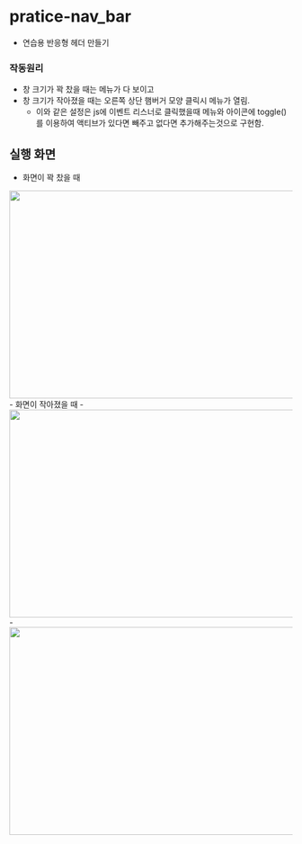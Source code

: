 # pratice-nav_bar
- 연습용 반응형 헤더 만들기

### 작동원리 

- 창 크기가 꽉 찼을 때는 메뉴가 다 보이고
- 창 크기가 작아졌을 때는 오른쪽 상단 햄버거 모양 클릭시 메뉴가 열림.
  - 이와 같은 설정은 js에 이벤트 리스너로 클릭했을때 메뉴와 아이콘에 toggle() 를 이용하여 액티브가 있다면 빼주고 없다면 추가해주는것으로 구현함.

## 실행 화면

- 화면이 꽉 찼을 때
<img src="https://user-images.githubusercontent.com/81172451/148514047-99901ab9-1ce9-4f24-bd51-16900564ea2c.png" width="700" height="370">
- 화면이 작아졌을 때
- <img src="https://user-images.githubusercontent.com/81172451/148514047-99901ab9-1ce9-4f24-bd51-16900564ea2c.png" width="700" height="370">
- <img src="https://user-images.githubusercontent.com/81172451/148514058-2a40c4bc-77a2-43ad-aef1-6baad55b7658.png" width="700" height="370">

